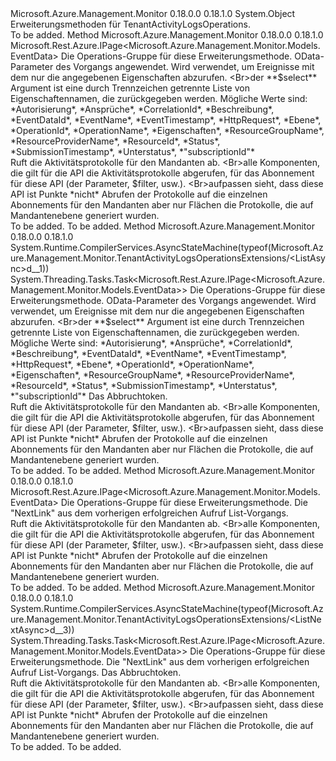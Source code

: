 <Type Name="TenantActivityLogsOperationsExtensions" FullName="Microsoft.Azure.Management.Monitor.TenantActivityLogsOperationsExtensions">
  <TypeSignature Language="C#" Value="public static class TenantActivityLogsOperationsExtensions" />
  <TypeSignature Language="ILAsm" Value=".class public auto ansi abstract sealed beforefieldinit TenantActivityLogsOperationsExtensions extends System.Object" />
  <TypeSignature Language="DocId" Value="T:Microsoft.Azure.Management.Monitor.TenantActivityLogsOperationsExtensions" />
  <TypeSignature Language="VB.NET" Value="Public Module TenantActivityLogsOperationsExtensions" />
  <TypeSignature Language="F#" Value="type TenantActivityLogsOperationsExtensions = class" />
  <AssemblyInfo>
    <AssemblyName>Microsoft.Azure.Management.Monitor</AssemblyName>
    <AssemblyVersion>0.18.0.0</AssemblyVersion>
    <AssemblyVersion>0.18.1.0</AssemblyVersion>
  </AssemblyInfo>
  <Base>
    <BaseTypeName>System.Object</BaseTypeName>
  </Base>
  <Interfaces />
  <Docs>
    <summary>
            Erweiterungsmethoden für TenantActivityLogsOperations.
            </summary>
    <remarks>To be added.</remarks>
  </Docs>
  <Members>
    <Member MemberName="List">
      <MemberSignature Language="C#" Value="public static Microsoft.Rest.Azure.IPage&lt;Microsoft.Azure.Management.Monitor.Models.EventData&gt; List (this Microsoft.Azure.Management.Monitor.ITenantActivityLogsOperations operations, Microsoft.Rest.Azure.OData.ODataQuery&lt;Microsoft.Azure.Management.Monitor.Models.EventData&gt; odataQuery = null, string select = null);" />
      <MemberSignature Language="ILAsm" Value=".method public static hidebysig class Microsoft.Rest.Azure.IPage`1&lt;class Microsoft.Azure.Management.Monitor.Models.EventData&gt; List(class Microsoft.Azure.Management.Monitor.ITenantActivityLogsOperations operations, class Microsoft.Rest.Azure.OData.ODataQuery`1&lt;class Microsoft.Azure.Management.Monitor.Models.EventData&gt; odataQuery, string select) cil managed" />
      <MemberSignature Language="DocId" Value="M:Microsoft.Azure.Management.Monitor.TenantActivityLogsOperationsExtensions.List(Microsoft.Azure.Management.Monitor.ITenantActivityLogsOperations,Microsoft.Rest.Azure.OData.ODataQuery{Microsoft.Azure.Management.Monitor.Models.EventData},System.String)" />
      <MemberSignature Language="VB.NET" Value="&lt;Extension()&gt;&#xA;Public Function List (operations As ITenantActivityLogsOperations, Optional odataQuery As ODataQuery(Of EventData) = null, Optional select As String = null) As IPage(Of EventData)" />
      <MemberSignature Language="F#" Value="static member List : Microsoft.Azure.Management.Monitor.ITenantActivityLogsOperations * Microsoft.Rest.Azure.OData.ODataQuery&lt;Microsoft.Azure.Management.Monitor.Models.EventData&gt; * string -&gt; Microsoft.Rest.Azure.IPage&lt;Microsoft.Azure.Management.Monitor.Models.EventData&gt;" Usage="Microsoft.Azure.Management.Monitor.TenantActivityLogsOperationsExtensions.List (operations, odataQuery, select)" />
      <MemberType>Method</MemberType>
      <AssemblyInfo>
        <AssemblyName>Microsoft.Azure.Management.Monitor</AssemblyName>
        <AssemblyVersion>0.18.0.0</AssemblyVersion>
        <AssemblyVersion>0.18.1.0</AssemblyVersion>
      </AssemblyInfo>
      <ReturnValue>
        <ReturnType>Microsoft.Rest.Azure.IPage&lt;Microsoft.Azure.Management.Monitor.Models.EventData&gt;</ReturnType>
      </ReturnValue>
      <Parameters>
        <Parameter Name="operations" Type="Microsoft.Azure.Management.Monitor.ITenantActivityLogsOperations" RefType="this" />
        <Parameter Name="odataQuery" Type="Microsoft.Rest.Azure.OData.ODataQuery&lt;Microsoft.Azure.Management.Monitor.Models.EventData&gt;" />
        <Parameter Name="select" Type="System.String" />
      </Parameters>
      <Docs>
        <param name="operations">
            Die Operations-Gruppe für diese Erweiterungsmethode.
            </param>
        <param name="odataQuery">
            OData-Parameter des Vorgangs angewendet.
            </param>
        <param name="select">
            Wird verwendet, um Ereignisse mit dem nur die angegebenen Eigenschaften abzurufen. &lt;Br&gt;der **$select** Argument ist eine durch Trennzeichen getrennte Liste von Eigenschaftennamen, die zurückgegeben werden. Mögliche Werte sind: *Autorisierung*, *Ansprüche*, *CorrelationId*, *Beschreibung*, *EventDataId*, *EventName*, *EventTimestamp*, *HttpRequest*, *Ebene*, *OperationId*, *OperationName*, *Eigenschaften*, *ResourceGroupName*, *ResourceProviderName*, *ResourceId*, *Status*, *SubmissionTimestamp*, *Unterstatus*, *"subscriptionId"*
            </param>
        <summary>
            Ruft die Aktivitätsprotokolle für den Mandanten ab. &lt;Br&gt;alle Komponenten, die gilt für die API die Aktivitätsprotokolle abgerufen, für das Abonnement für diese API (der Parameter, $filter, usw.). &lt;Br&gt;aufpassen sieht, dass diese API ist Punkte *nicht* Abrufen der Protokolle auf die einzelnen Abonnements für den Mandanten aber nur Flächen die Protokolle, die auf Mandantenebene generiert wurden.
            </summary>
        <returns>To be added.</returns>
        <remarks>To be added.</remarks>
      </Docs>
    </Member>
    <Member MemberName="ListAsync">
      <MemberSignature Language="C#" Value="public static System.Threading.Tasks.Task&lt;Microsoft.Rest.Azure.IPage&lt;Microsoft.Azure.Management.Monitor.Models.EventData&gt;&gt; ListAsync (this Microsoft.Azure.Management.Monitor.ITenantActivityLogsOperations operations, Microsoft.Rest.Azure.OData.ODataQuery&lt;Microsoft.Azure.Management.Monitor.Models.EventData&gt; odataQuery = null, string select = null, System.Threading.CancellationToken cancellationToken = null);" />
      <MemberSignature Language="ILAsm" Value=".method public static hidebysig class System.Threading.Tasks.Task`1&lt;class Microsoft.Rest.Azure.IPage`1&lt;class Microsoft.Azure.Management.Monitor.Models.EventData&gt;&gt; ListAsync(class Microsoft.Azure.Management.Monitor.ITenantActivityLogsOperations operations, class Microsoft.Rest.Azure.OData.ODataQuery`1&lt;class Microsoft.Azure.Management.Monitor.Models.EventData&gt; odataQuery, string select, valuetype System.Threading.CancellationToken cancellationToken) cil managed" />
      <MemberSignature Language="DocId" Value="M:Microsoft.Azure.Management.Monitor.TenantActivityLogsOperationsExtensions.ListAsync(Microsoft.Azure.Management.Monitor.ITenantActivityLogsOperations,Microsoft.Rest.Azure.OData.ODataQuery{Microsoft.Azure.Management.Monitor.Models.EventData},System.String,System.Threading.CancellationToken)" />
      <MemberSignature Language="F#" Value="static member ListAsync : Microsoft.Azure.Management.Monitor.ITenantActivityLogsOperations * Microsoft.Rest.Azure.OData.ODataQuery&lt;Microsoft.Azure.Management.Monitor.Models.EventData&gt; * string * System.Threading.CancellationToken -&gt; System.Threading.Tasks.Task&lt;Microsoft.Rest.Azure.IPage&lt;Microsoft.Azure.Management.Monitor.Models.EventData&gt;&gt;" Usage="Microsoft.Azure.Management.Monitor.TenantActivityLogsOperationsExtensions.ListAsync (operations, odataQuery, select, cancellationToken)" />
      <MemberType>Method</MemberType>
      <AssemblyInfo>
        <AssemblyName>Microsoft.Azure.Management.Monitor</AssemblyName>
        <AssemblyVersion>0.18.0.0</AssemblyVersion>
        <AssemblyVersion>0.18.1.0</AssemblyVersion>
      </AssemblyInfo>
      <Attributes>
        <Attribute>
          <AttributeName>System.Runtime.CompilerServices.AsyncStateMachine(typeof(Microsoft.Azure.Management.Monitor.TenantActivityLogsOperationsExtensions/&lt;ListAsync&gt;d__1))</AttributeName>
        </Attribute>
      </Attributes>
      <ReturnValue>
        <ReturnType>System.Threading.Tasks.Task&lt;Microsoft.Rest.Azure.IPage&lt;Microsoft.Azure.Management.Monitor.Models.EventData&gt;&gt;</ReturnType>
      </ReturnValue>
      <Parameters>
        <Parameter Name="operations" Type="Microsoft.Azure.Management.Monitor.ITenantActivityLogsOperations" RefType="this" />
        <Parameter Name="odataQuery" Type="Microsoft.Rest.Azure.OData.ODataQuery&lt;Microsoft.Azure.Management.Monitor.Models.EventData&gt;" />
        <Parameter Name="select" Type="System.String" />
        <Parameter Name="cancellationToken" Type="System.Threading.CancellationToken" />
      </Parameters>
      <Docs>
        <param name="operations">
            Die Operations-Gruppe für diese Erweiterungsmethode.
            </param>
        <param name="odataQuery">
            OData-Parameter des Vorgangs angewendet.
            </param>
        <param name="select">
            Wird verwendet, um Ereignisse mit dem nur die angegebenen Eigenschaften abzurufen. &lt;Br&gt;der **$select** Argument ist eine durch Trennzeichen getrennte Liste von Eigenschaftennamen, die zurückgegeben werden. Mögliche Werte sind: *Autorisierung*, *Ansprüche*, *CorrelationId*, *Beschreibung*, *EventDataId*, *EventName*, *EventTimestamp*, *HttpRequest*, *Ebene*, *OperationId*, *OperationName*, *Eigenschaften*, *ResourceGroupName*, *ResourceProviderName*, *ResourceId*, *Status*, *SubmissionTimestamp*, *Unterstatus*, *"subscriptionId"*
            </param>
        <param name="cancellationToken">
            Das Abbruchtoken.
            </param>
        <summary>
            Ruft die Aktivitätsprotokolle für den Mandanten ab. &lt;Br&gt;alle Komponenten, die gilt für die API die Aktivitätsprotokolle abgerufen, für das Abonnement für diese API (der Parameter, $filter, usw.). &lt;Br&gt;aufpassen sieht, dass diese API ist Punkte *nicht* Abrufen der Protokolle auf die einzelnen Abonnements für den Mandanten aber nur Flächen die Protokolle, die auf Mandantenebene generiert wurden.
            </summary>
        <returns>To be added.</returns>
        <remarks>To be added.</remarks>
      </Docs>
    </Member>
    <Member MemberName="ListNext">
      <MemberSignature Language="C#" Value="public static Microsoft.Rest.Azure.IPage&lt;Microsoft.Azure.Management.Monitor.Models.EventData&gt; ListNext (this Microsoft.Azure.Management.Monitor.ITenantActivityLogsOperations operations, string nextPageLink);" />
      <MemberSignature Language="ILAsm" Value=".method public static hidebysig class Microsoft.Rest.Azure.IPage`1&lt;class Microsoft.Azure.Management.Monitor.Models.EventData&gt; ListNext(class Microsoft.Azure.Management.Monitor.ITenantActivityLogsOperations operations, string nextPageLink) cil managed" />
      <MemberSignature Language="DocId" Value="M:Microsoft.Azure.Management.Monitor.TenantActivityLogsOperationsExtensions.ListNext(Microsoft.Azure.Management.Monitor.ITenantActivityLogsOperations,System.String)" />
      <MemberSignature Language="VB.NET" Value="&lt;Extension()&gt;&#xA;Public Function ListNext (operations As ITenantActivityLogsOperations, nextPageLink As String) As IPage(Of EventData)" />
      <MemberSignature Language="F#" Value="static member ListNext : Microsoft.Azure.Management.Monitor.ITenantActivityLogsOperations * string -&gt; Microsoft.Rest.Azure.IPage&lt;Microsoft.Azure.Management.Monitor.Models.EventData&gt;" Usage="Microsoft.Azure.Management.Monitor.TenantActivityLogsOperationsExtensions.ListNext (operations, nextPageLink)" />
      <MemberType>Method</MemberType>
      <AssemblyInfo>
        <AssemblyName>Microsoft.Azure.Management.Monitor</AssemblyName>
        <AssemblyVersion>0.18.0.0</AssemblyVersion>
        <AssemblyVersion>0.18.1.0</AssemblyVersion>
      </AssemblyInfo>
      <ReturnValue>
        <ReturnType>Microsoft.Rest.Azure.IPage&lt;Microsoft.Azure.Management.Monitor.Models.EventData&gt;</ReturnType>
      </ReturnValue>
      <Parameters>
        <Parameter Name="operations" Type="Microsoft.Azure.Management.Monitor.ITenantActivityLogsOperations" RefType="this" />
        <Parameter Name="nextPageLink" Type="System.String" />
      </Parameters>
      <Docs>
        <param name="operations">
            Die Operations-Gruppe für diese Erweiterungsmethode.
            </param>
        <param name="nextPageLink">
            Die "NextLink" aus dem vorherigen erfolgreichen Aufruf List-Vorgangs.
            </param>
        <summary>
            Ruft die Aktivitätsprotokolle für den Mandanten ab. &lt;Br&gt;alle Komponenten, die gilt für die API die Aktivitätsprotokolle abgerufen, für das Abonnement für diese API (der Parameter, $filter, usw.). &lt;Br&gt;aufpassen sieht, dass diese API ist Punkte *nicht* Abrufen der Protokolle auf die einzelnen Abonnements für den Mandanten aber nur Flächen die Protokolle, die auf Mandantenebene generiert wurden.
            </summary>
        <returns>To be added.</returns>
        <remarks>To be added.</remarks>
      </Docs>
    </Member>
    <Member MemberName="ListNextAsync">
      <MemberSignature Language="C#" Value="public static System.Threading.Tasks.Task&lt;Microsoft.Rest.Azure.IPage&lt;Microsoft.Azure.Management.Monitor.Models.EventData&gt;&gt; ListNextAsync (this Microsoft.Azure.Management.Monitor.ITenantActivityLogsOperations operations, string nextPageLink, System.Threading.CancellationToken cancellationToken = null);" />
      <MemberSignature Language="ILAsm" Value=".method public static hidebysig class System.Threading.Tasks.Task`1&lt;class Microsoft.Rest.Azure.IPage`1&lt;class Microsoft.Azure.Management.Monitor.Models.EventData&gt;&gt; ListNextAsync(class Microsoft.Azure.Management.Monitor.ITenantActivityLogsOperations operations, string nextPageLink, valuetype System.Threading.CancellationToken cancellationToken) cil managed" />
      <MemberSignature Language="DocId" Value="M:Microsoft.Azure.Management.Monitor.TenantActivityLogsOperationsExtensions.ListNextAsync(Microsoft.Azure.Management.Monitor.ITenantActivityLogsOperations,System.String,System.Threading.CancellationToken)" />
      <MemberSignature Language="F#" Value="static member ListNextAsync : Microsoft.Azure.Management.Monitor.ITenantActivityLogsOperations * string * System.Threading.CancellationToken -&gt; System.Threading.Tasks.Task&lt;Microsoft.Rest.Azure.IPage&lt;Microsoft.Azure.Management.Monitor.Models.EventData&gt;&gt;" Usage="Microsoft.Azure.Management.Monitor.TenantActivityLogsOperationsExtensions.ListNextAsync (operations, nextPageLink, cancellationToken)" />
      <MemberType>Method</MemberType>
      <AssemblyInfo>
        <AssemblyName>Microsoft.Azure.Management.Monitor</AssemblyName>
        <AssemblyVersion>0.18.0.0</AssemblyVersion>
        <AssemblyVersion>0.18.1.0</AssemblyVersion>
      </AssemblyInfo>
      <Attributes>
        <Attribute>
          <AttributeName>System.Runtime.CompilerServices.AsyncStateMachine(typeof(Microsoft.Azure.Management.Monitor.TenantActivityLogsOperationsExtensions/&lt;ListNextAsync&gt;d__3))</AttributeName>
        </Attribute>
      </Attributes>
      <ReturnValue>
        <ReturnType>System.Threading.Tasks.Task&lt;Microsoft.Rest.Azure.IPage&lt;Microsoft.Azure.Management.Monitor.Models.EventData&gt;&gt;</ReturnType>
      </ReturnValue>
      <Parameters>
        <Parameter Name="operations" Type="Microsoft.Azure.Management.Monitor.ITenantActivityLogsOperations" RefType="this" />
        <Parameter Name="nextPageLink" Type="System.String" />
        <Parameter Name="cancellationToken" Type="System.Threading.CancellationToken" />
      </Parameters>
      <Docs>
        <param name="operations">
            Die Operations-Gruppe für diese Erweiterungsmethode.
            </param>
        <param name="nextPageLink">
            Die "NextLink" aus dem vorherigen erfolgreichen Aufruf List-Vorgangs.
            </param>
        <param name="cancellationToken">
            Das Abbruchtoken.
            </param>
        <summary>
            Ruft die Aktivitätsprotokolle für den Mandanten ab. &lt;Br&gt;alle Komponenten, die gilt für die API die Aktivitätsprotokolle abgerufen, für das Abonnement für diese API (der Parameter, $filter, usw.). &lt;Br&gt;aufpassen sieht, dass diese API ist Punkte *nicht* Abrufen der Protokolle auf die einzelnen Abonnements für den Mandanten aber nur Flächen die Protokolle, die auf Mandantenebene generiert wurden.
            </summary>
        <returns>To be added.</returns>
        <remarks>To be added.</remarks>
      </Docs>
    </Member>
  </Members>
</Type>